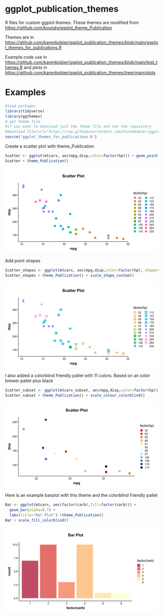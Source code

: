 # ggplot_publication_themes
 R files for custom ggplot themes. These themes are modified from https://github.com/koundy/ggplot_theme_Publication

Themes are in https://github.com/karenbobier/ggplot_publication_themes/blob/main/ggplot_themes_for_publications.R 

Example code use in https://github.com/karenbobier/ggplot_publication_themes/blob/main/test_themes.R and plots in https://github.com/karenbobier/ggplot_publication_themes/tree/main/plots


# Examples
```r
#load packages
library(tidyverse)
library(ggthemes)
# get theme file
#if you want to download just the theme file and not the repository
#download.file(url="https://raw.githubusercontent.com/karenbobier/ggplot_publication_themes/refs/heads/main/ggplot_themes_for_publications.R", destfile="ggplot_themes_for_publications.R")
source('ggplot_themes_for_publications.R')
```

Create a scatter plot with theme_Publication
```r
Scatter <- ggplot(mtcars, aes(mpg,disp,color=factor(hp))) + geom_point(size=3, stroke=1.2) + labs(title="Scatter Plot")
Scatter + theme_Publication()
```

![](plots/scatter_pub.png)<!-- -->

Add point shapes
```r
Scatter_shapes <- ggplot(mtcars, aes(mpg,disp,color=factor(hp), shape=factor(hp))) + geom_point(size=3, stroke=1.2) + labs(title="Scatter Plot")
Scatter_shapes + theme_Publication() + scale_shape_custom()
```

![](plots/scatter_shapes_pub.png)<!-- -->

I also added a colorblind friendly pallet with 11 colors. Based on an color brewer pallet plus black

```r
Scatter_subset <- ggplot(mtcars_subset, aes(mpg,disp,color=factor(hp))) + geom_point(size=3, stroke=1.2) + labs(title="Scatter Plot")
Scatter_subset + theme_Publication() + scale_colour_colorblind()
```

![](plots/scatter_cb_pub.png)<!-- -->

Here is an example barplot with this theme and the colorblind friendly pallet
```r
Bar <- ggplot(mtcars, aes(factor(carb),fill=factor(carb))) + 
  geom_bar(alpha=0.7) + 
  labs(title="Bar Plot") +theme_Publication()
Bar + scale_fill_colorblind()
```

![](plots/bar_cb_pub.png)<!-- -->

